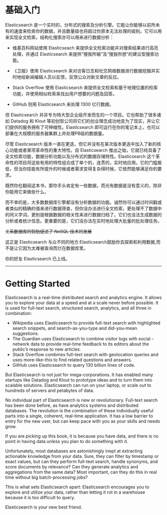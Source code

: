 # 基础入门

Elasticsearch 是一个实时的，分布式的搜索及分析引擎。它能让你能够以前所未有的速度来检索你的数据，并且数量级也将超过你原本无法处理的级别。它可以用来实现全文检索，结构化搜索亦可以用来进行数据分析：

  * 维基百科网站使用 Elasticseach 来提供全文检索功能并对搜索结果进行高亮处理，并通过 Elasticsearch 来提供“搜我所输”及“搜我所想”的建议型搜索功能。
  
  * 《卫报》使用 Elasticsearch 来对访客日志和社交网络数据进行数据挖掘并实时地给新闻编辑人员以反馈，反馈公众对新文章的反应。
  
  * Stack Overflow 使用 Elasticsearch 来提供全文检索和基于地理位置的检索功能，并使用相似检索来找出用户想要的问题及回答。
  
  * GitHub 则用 Elasticsearch 来处理 1300 亿行数据。

但 Elasticsearch 并非专为特大型企业级开发而生的一个项目。它也帮助了很多诸如 Datadog 和 Klout 等初创型公司将它们的创业理念成功地变为了现实，并让它们提供的服务拥有了可伸缩性。Elasticsearch 即可运行在你的笔记本上，也可以部署在大规模的服务器集群上并处理PB级的数据量。

尽管 Elasticsearch 版本一直在更迭，但它并没有在某次版本更迭中加入了新的核心功能或者某项革命性的重大特性。自 Elasticsearch 推出之始，它就已经具备了全文检索功能，数据分析功能以及分布式的数据存储特性。Elasticsearch 这个革命性的项目将这些有用的特性组合成了单个的，连贯的，实时地应用。它的门槛极低，但当你技能有所提升的时候或者需求变得复杂得时候，它依然能够满足你的要求。

既然你在翻阅这本书，那你手头肯定有一些数据，而光有数据是没有意义的，除非你能用它来做些什么。

而不幸的是，大多数数据库引擎都没有分析数据的功能。诚然你可以通过时间戳或者类似的精确的值来进行数据筛查，但你没办法进行全文检索，更处理不了数据中的同义字词，更别提根据数据的相关性来进行数据归档了。它们也没法生成数据的分析或者统计信息。更重要的是，它们没办法在实时地处理大批量的批处理任务。

~~关系数据库的软肋促进了 NoSQL 技术的发展~~

这正是 Elasticsearch 与众不同的地方:Elasticsearch鼓励你去探索和利用数据,而不是让它因为太难被查询而烂在数据库里。

你的好友 Elasticsearch 已上线。

***

# Getting Started

Elasticsearch is a real-time distributed search and analytics engine. It allows you to explore your data at a speed and at a scale never before possible. It is used for full-text search, structured search, analytics, and all three in combination:

  * Wikipedia uses Elasticsearch to provide full-text search with highlighted search snippets, and search-as-you-type and did-you-mean suggestions.
  * The Guardian uses Elasticsearch to combine visitor logs with social -network data to provide real-time feedback to its editors about the public’s response to new articles.
  * Stack Overflow combines full-text search with geolocation queries and uses more-like-this to find related questions and answers.
  * GitHub uses Elasticsearch to query 130 billion lines of code.

But Elasticsearch is not just for mega-corporations. It has enabled many startups like Datadog and Klout to prototype ideas and to turn them into scalable solutions. Elasticsearch can run on your laptop, or scale out to hundreds of servers and petabytes of data.

No individual part of Elasticsearch is new or revolutionary. Full-text search has been done before, as have analytics systems and distributed databases. The revolution is the combination of these individually useful parts into a single, coherent, real-time application. It has a low barrier to entry for the new user, but can keep pace with you as your skills and needs grow.

If you are picking up this book, it is because you have data, and there is no point in having data unless you plan to do something with it.

Unfortunately, most databases are astonishingly inept at extracting actionable knowledge from your data. Sure, they can filter by timestamp or exact values, but can they perform full-text search, handle synonyms, and score documents by relevance? Can they generate analytics and aggregations from the same data? Most important, can they do this in real time without big batch-processing jobs?

This is what sets Elasticsearch apart: Elasticsearch encourages you to explore and utilize your data, rather than letting it rot in a warehouse because it is too difficult to query.

Elasticsearch is your new best friend.